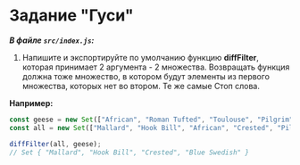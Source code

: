 # Задание "Гуси"

_**В файле `src/index.js`:**_

1. Напишите и экспортируйте по умолчанию функцию **diffFilter**, которая принимает 2 аргумента - 2 множества. Возвращать функция должна тоже множество, в котором будут элементы из первого множества, которых нет во втором. Те же самые Стоп слова.

**Например:**

```js
const geese = new Set(["African", "Roman Tufted", "Toulouse", "Pilgrim", "Steinbacher"]);
const all = new Set(["Mallard", "Hook Bill", "African", "Crested", "Pilgrim", "Toulouse", "Blue Swedish"]);

diffFilter(all, geese);
// Set { "Mallard", "Hook Bill", "Crested", "Blue Swedish" }
```
